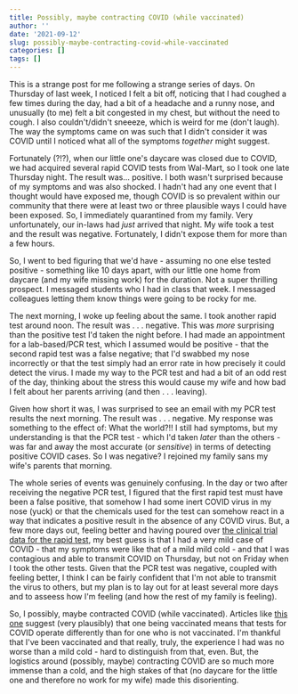 ```yaml
---
title: Possibly, maybe contracting COVID (while vaccinated)
author: ''
date: '2021-09-12'
slug: possibly-maybe-contracting-covid-while-vaccinated
categories: []
tags: []
---
```


This is a strange post for me following a strange series of days. On Thursday of last week, 
I noticed I felt a bit off, noticing that I had coughed a few times during the day, had a bit of a headache and a 
runny nose, and unusually (to me) felt a bit congested in my chest, but without the need to cough. 
I also couldn't/didn't sneeeze, which is weird for me (don't laugh).  The way the symptoms came on
was such that I didn't consider it was COVID until I noticed what all of the symptoms _together_ might
suggest. 

Fortunately (?!?), when our little one's daycare was closed due to COVID, we had acquired several rapid COVID
tests from Wal-Mart, so I took one late Thursday night. The result was... positive. I both wasn't surprised
because of my symptoms and was also shocked. I hadn't had any one event that I thought would have exposed me,
though COVID is so prevalent within our community that there were at least two or three plausible ways I could
have been exposed. So, I immediately quarantined from my family. Very unfortunately, our in-laws had _just_
arrived that night. My wife took a test and the result was negative. Fortunately, I didn't expose them for more than a few hours.

So, I went to bed figuring that we'd have - assuming no one else tested positive - something like 10 days apart, 
with our little one home from daycare (and my wife missing work) for the duration. Not a super thrilling prospect. 
I messaged students who I had in class that week. I messaged colleagues letting them know things were going to be rocky for me.

The next morning, I woke up feeling about the same. I took another rapid test around noon. The result was . . . negative. 
This was _more_ surprising than the positive test I'd taken the night before. I had made an appointment for a lab-based/PCR test, 
which I assumed would be positive - that the second rapid test was a false negative; that I'd swabbed my nose incorrectly or that the
test simply had an error rate in how precisely it could detect the virus. I made my way to the PCR test and had a bit of an 
odd rest of the day, thinking about the stress this would cause my wife and how bad I felt about her parents arriving (and then . . . leaving). 

Given how short it was, I was surprised to see an email with my PCR test results the next morning. The result was . . . negative. My response was something to the effect of: What the world?!! I still had symptoms, but my understanding is that the PCR test - which I'd taken _later_ than the others - was far and away the most accurate (or _sensitive_) in terms of detecting positive COVID cases. So I was negative? I rejoined my family sans my wife's parents that morning. 

The whole series of events was genuinely confusing. In the day or two after receiving the negative PCR test, I figured that the first rapid test must have been a false positive, that somehow I had some inert COVID virus in my nose (yuck) or that the chemicals used for the test can somehow react in a way that indicates a positive result in the absence of any COVID virus. But, a few more days out, feeling better and having poured over [the clinical trial data for the rapid test](https://www.ellumehealth.com/uploads/COVID19-Home-Test-Product-Overview-for-Healthcare-Professionals-D.pdf), my best guess is that I had a very mild case of COVID - that my symptoms were like that of a mild mild cold - and that I was contagious and able to transmit COVID on Thursday, but not on Friday when I took the other tests. Given that the PCR test was negative, coupled with feeling better, I think I can be fairly confident that I'm not able to transmit the virus to others, but my plan is to lay out for at least several more days and to asseess how I'm feeling (and how the rest of my family is feeling). 

So, I possibly, maybe contracted COVID (while vaccinated). Articles like [this one](https://www.theatlantic.com/science/archive/2021/08/coronavirus-testing-delta-vaccines/619927/) suggest (very plausibly) that one being vaccinated means that tests for COVID operate differently than for one who is not vaccinated. I'm thankful that I've been vaccinated and that really, truly, the experience I had was no worse than a mild cold - hard to distinguish from that, even. But, the logistics around (possibly, maybe) contracting COVID are so much more immense than a cold, and the high stakes of that (no daycare for the little one and therefore no work for my wife) made this disorienting. 